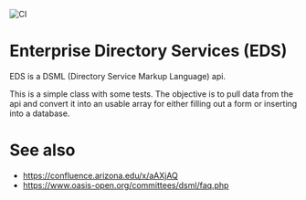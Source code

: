![CI](https://github.com/greenbicycle/enterprise-directory-service/workflows/CI/badge.svg)

# Enterprise Directory Services (EDS)

EDS is a DSML (Directory Service Markup Language) api.

This is a simple class with some tests. The objective is to pull data from the api 
and convert it into an usable array for either filling out a form or inserting 
into a database.


# See also

* https://confluence.arizona.edu/x/aAXjAQ
* https://www.oasis-open.org/committees/dsml/faq.php 
